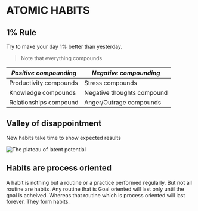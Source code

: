 # ATOMIC HABITS

## 1% Rule

Try to make your day 1% better than yesterday.

> Note that everything compounds

 *Positive compounding* |  *Negative compounding* |
--- | --- |
Productivity compounds | Stress compounds |
Knowledge compounds | Negative thoughts compound |
Relationships compound | Anger/Outrage compounds |

## Valley of disappointment

New habits take time to show expected results

![The plateau of latent potential](https://i0.wp.com/arpitsrivastava.com/wp-content/uploads/2022/01/Valley-of-Disappointment.png?resize=629%2C418&ssl=1)

## Habits are process oriented

A habit is nothing but a routine or a practice performed regularly. But not all routine are habits. Any routine that is Goal oriented will last only until the goal is acheived. 
Whereas that routine which is process oriented will last forever. They form habits.
